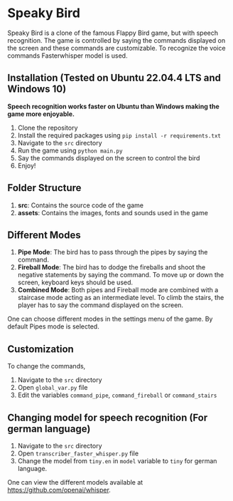# Speaky Bird

Speaky Bird is a clone of the famous Flappy Bird game, but with speech recognition. The game is controlled by saying the commands displayed on the screen and these commands are customizable. To recognize the voice commands Fasterwhisper model is used.

## Installation (Tested on Ubuntu 22.04.4 LTS and Windows 10)
**Speech recognition works faster on Ubuntu than Windows making the game more enjoyable.**

1. Clone the repository
2. Install the required packages using `pip install -r requirements.txt`
3. Navigate to the `src` directory
4. Run the game using `python main.py`
5. Say the commands displayed on the screen to control the bird
6. Enjoy!

## Folder Structure
1. **src**: Contains the source code of the game
2. **assets**: Contains the images, fonts and sounds used in the game

## Different Modes
1. **Pipe Mode**: The bird has to pass through the pipes by saying the command.
2. **Fireball Mode**: The bird has to dodge the fireballs and shoot the negative statements by saying the command. To move up or down the screen, keyboard keys should be used.
3. **Combined Mode**: Both pipes and Fireball mode are combined with a staircase mode acting as an intermediate level. To climb the stairs, the player has to say the command displayed on the screen.

One can choose different modes in the settings menu of the game. By default Pipes mode is selected.

## Customization
To change the commands, 
1. Navigate to the `src` directory
2. Open `global_var.py` file
3. Edit the variables `command_pipe`, `command_fireball` or `command_stairs`

## Changing model for speech recognition (For german language)
1. Navigate to the `src` directory
2. Open `transcriber_faster_whisper.py` file
3. Change the model from `tiny.en` in `model` variable to `tiny` for german language.

One can view the different models available at https://github.com/openai/whisper.
